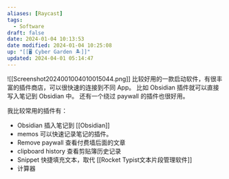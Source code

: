 ```yaml
---
aliases: [Raycast]
tags:
  - Software
draft: false
date: 2024-01-04 10:13:53
date modified: 2024-01-04 10:25:08
up: "[[🖥️ Cyber Garden 🏝️]]"
updated: 2024-04-01 05:14:47
---
```


![[Screenshot2024001004010015044.png]]
比较好用的一款启动软件，有很丰富的插件商店，可以很快速的连接到不同 App。
比如 Obsidian 插件就可以直接写入笔记到 Obsidian 中。
还有一个绕过 paywall 的插件也很好用。

我比较常用的插件有：
- Obsidian 插入笔记到 [[Obsidian]]
- memos 可以快速记录笔记的插件。
- Remove paywall 查看付费墙后面的文章
- clipboard history 查看剪贴簿历史记录
- Snippet 快捷填充文本，取代 [[Rocket Typist文本片段管理软件]]
- 计算器